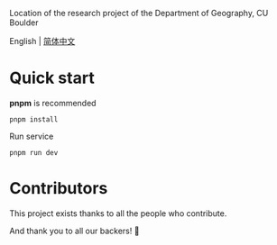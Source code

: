 Location of the research project of the Department of Geography, CU Boulder

English | [简体中文](./README-cn.md)

# Quick start
**pnpm** is recommended

```shell
pnpm install
```  
Run service

```shell
pnpm run dev
```

# Contributors

This project exists thanks to all the people who contribute.

And thank you to all our backers! 🙏
